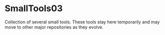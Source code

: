 # SmallTools03
Collection of several small tools. These tools stay here temporarily and may move to other major repositories as they evolve.
